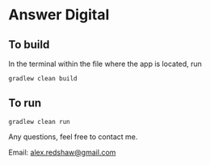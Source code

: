 Answer Digital
===

To build
---
In the terminal within the file where the app is located, run
```
gradlew clean build
```
To run
---
```
gradlew clean run
```

Any questions, feel free to contact me.

Email: alex.redshaw@gmail.com